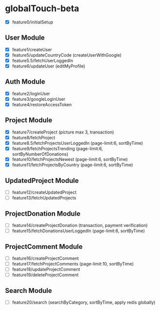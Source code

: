 # globalTouch-beta

- [x] feature0/initialSetup

## User Module

- [x] feature1/createUser
- [x] feature5/updateCountryCode (createUserWithGoogle)
- [x] feature5.5/fetchUserLoggedIn
- [x] feature6/updateUser (editMyProfile)

## Auth Module

- [x] feature2/loginUser
- [x] feature3/googleLoginUser
- [x] feature4/restoreAccessToken

## Project Module

- [x] feature7/createProject (picture max 3, transaction)
- [x] feature8/fetchProject
- [x] feature8.5/fetchProjectsUserLoggedIn (page-limit:6, sortByTime)
- [x] feature9/fetchProjectsTrending (page-limit:6, sortByNumberOfDonations)
- [x] feature10/fetchProjectsNewest (page-limit:6, sortByTime)
- [x] feature11/fetchProjectsByCountry (page-limit:6, sortByTime)

## UpdatedProject Module

- [ ] feature12/createUpdatedProject
- [ ] feature13/fetchUpdatedProjects

## ProjectDonation Module

- [ ] feature14/createProjectDonation (transaction, payment verification)
- [ ] feature15/fetchDonationsUserLoggedIn (page-limit:6, sortByTime)

## ProjectComment Module

- [ ] feature16/createProjectComment
- [ ] feature17/fetchProjectComments (page-limit:10, sortByTime)
- [ ] feature18/updateProjectComment
- [ ] feature19/deleteProjectComment

## Search Module

- [ ] feature20/search (searchByCategory, sortByTime, apply redis globally)

